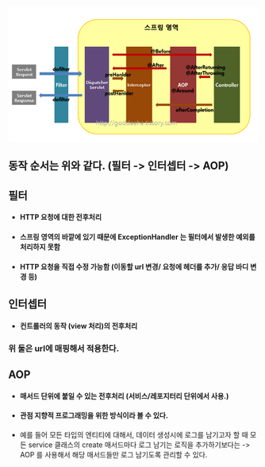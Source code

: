 ![Filter-Interceptor-AOP](./downloadImage.png)


## 동작 순서는 위와 같다. (필터 -> 인터셉터 -> AOP)

## 필터
- #### HTTP 요청에 대한 전후처리
- #### 스프링 영역의 바깥에 있기 때문에 ExceptionHandler 는 필터에서 발생한 예외를 처리하지 못함
- #### HTTP 요청을 직접 수정 가능함 (이동할 url 변경/ 요청에 헤더를 추가/ 응답 바디 변경 등)

## 인터셉터
- #### 컨트롤러의 동작 (view 처리)의 전후처리

### 위 둘은 url에 매핑해서 적용한다.

## AOP
- #### 매서드 단위에 붙일 수 있는 전후처리 (서비스/레포지터리 단위에서 사용.)
- #### 관점 지향적 프로그래밍을 위한 방식이라 볼 수 있다.
- 예를 들어 모든 타입의 엔티티에 대해서, 데이터 생성시에 로그를 남기고자 할 때 모든 service 클래스의 create 매서드마다 로그 남기는 로직을 추가하기보다는 -> AOP 를 사용해서 해당 매서드들만 로그 남기도록 관리할 수 있다.
    
